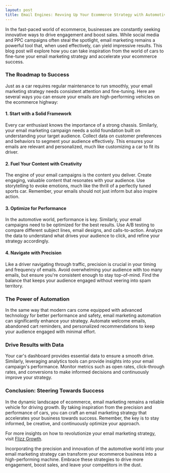 ```yaml
---
layout: post
title: Email Engines: Revving Up Your Ecommerce Strategy with Automotive Precision
---
```



In the fast-paced world of ecommerce, businesses are constantly seeking innovative ways to drive engagement and boost sales. While social media and PPC campaigns often steal the spotlight, email marketing remains a powerful tool that, when used effectively, can yield impressive results. This blog post will explore how you can take inspiration from the world of cars to fine-tune your email marketing strategy and accelerate your ecommerce success.

### The Roadmap to Success

Just as a car requires regular maintenance to run smoothly, your email marketing strategy needs consistent attention and fine-tuning. Here are several ways you can ensure your emails are high-performing vehicles on the ecommerce highway:

#### 1. **Start with a Solid Framework**

Every car enthusiast knows the importance of a strong chassis. Similarly, your email marketing campaign needs a solid foundation built on understanding your target audience. Collect data on customer preferences and behaviors to segment your audience effectively. This ensures your emails are relevant and personalized, much like customizing a car to fit its driver.

#### 2. **Fuel Your Content with Creativity**

The engine of your email campaigns is the content you deliver. Create engaging, valuable content that resonates with your audience. Use storytelling to evoke emotions, much like the thrill of a perfectly tuned sports car. Remember, your emails should not just inform but also inspire action.

#### 3. **Optimize for Performance**

In the automotive world, performance is key. Similarly, your email campaigns need to be optimized for the best results. Use A/B testing to compare different subject lines, email designs, and calls-to-action. Analyze the data to understand what drives your audience to click, and refine your strategy accordingly.

#### 4. **Navigate with Precision**

Like a driver navigating through traffic, precision is crucial in your timing and frequency of emails. Avoid overwhelming your audience with too many emails, but ensure you're consistent enough to stay top-of-mind. Find the balance that keeps your audience engaged without veering into spam territory.

### The Power of Automation

In the same way that modern cars come equipped with advanced technology for better performance and safety, email marketing automation can significantly enhance your strategy. Automate welcome emails, abandoned cart reminders, and personalized recommendations to keep your audience engaged with minimal effort.

### Drive Results with Data

Your car's dashboard provides essential data to ensure a smooth drive. Similarly, leveraging analytics tools can provide insights into your email campaign's performance. Monitor metrics such as open rates, click-through rates, and conversions to make informed decisions and continuously improve your strategy.

### Conclusion: Steering Towards Success

In the dynamic landscape of ecommerce, email marketing remains a reliable vehicle for driving growth. By taking inspiration from the precision and performance of cars, you can craft an email marketing strategy that accelerates your business towards success. Remember, the key is to stay informed, be creative, and continuously optimize your approach.

For more insights on how to revolutionize your email marketing strategy, visit [Flizz Growth](https://flizzgrowth.com).

Incorporating the precision and innovation of the automotive world into your email marketing strategy can transform your ecommerce business into a high-performing machine. Embrace these strategies to drive more engagement, boost sales, and leave your competitors in the dust.